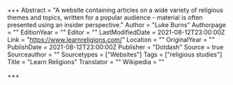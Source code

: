 +++
Abstract = "A website containing articles on a wide variety of religious themes and topics, written for a popular audience - material is often presented using an insider perspective."
Author = "Luke Burns"
Authorpage = ""
EditionYear = ""
Editor = ""
LastModifiedDate = 2021-08-12T23:00:00Z
Link = "https://www.learnreligions.com/"
Location = ""
OriginalYear = ""
PublishDate = 2021-08-12T23:00:00Z
Publisher = "Dotdash"
Source = true
Sourceauthor = ""
Sourcetypes = ["Websites"]
Tags = ["religious studies"]
Title = "Learn Religions"
Translator = ""
Wikipedia = ""

+++
